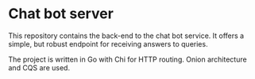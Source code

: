 # Chat bot server

This repository contains the back-end to the chat bot service.
It offers a simple, but robust endpoint for receiving answers to queries.

The project is written in Go with Chi for HTTP routing.
Onion architecture and CQS are used.
